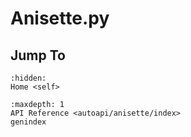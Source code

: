 # Anisette.py

## Jump To

[//]: # (This is hidden to prevent it from showing on the home page)
```{toctree}
:hidden:
Home <self>
```

[//]: # (Show these with a maxdepth of 1)
```{toctree}
:maxdepth: 1
API Reference <autoapi/anisette/index>
genindex
```
